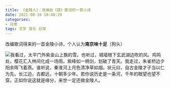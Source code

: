 ```yaml
---
title: 《金陵人》：改编自《骁》歌词的一首小诗
date: 2021-08-10 10:40:29
categories:
- 日常
tags: 文学 音乐 日常
---
```


改编歌词得来的一首金陵小诗，个人认为**南京味十足**（狗头）

<!-- more -->

![我看过，太平门外紫金山上飘的雪。也听过，城墙根下玄武湖边吹的风。鸡鸣处，樱花汇入林间化成一场雨。紫峰如一柄剑，划破了青天。我走过，朱雀桥边夕阳余晖飞着燕。谁听说，秦淮河上月色清净草如烟。状元曰，自古金陵才子当以仁为先。长江边，古都远，十朝多少年。若你说历史是一条河，千年的眼望也望不穿。正如你说这就是缘分，来世一定还做金陵人。](https://z3.ax1x.com/2021/08/10/fGH6Ag.png)
